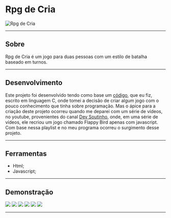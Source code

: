 # Rpg de Cria

![Rpg de Cria](https://i.postimg.cc/0NmNvnyr/image0.png)

---
## Sobre
Rpg de Cria é um jogo para duas pessoas com um estilo de batalha baseado em turnos.

---
## Desenvolvimento
Este projeto foi desenvolvido tendo como base um [código](https://drive.google.com/file/d/1ktvCXhs3zisGtQuzJ8-X82XYF4TRepBw/view?usp=share_link), que eu fiz, escrito em linguagem C,
onde tomei a decisão de criar algum jogo com o pouco conhecimento que tinha sobre programação.
Mas o ápice para a criação deste projeto ocorreu quando me deparei com um série de vídeos, no
youtube, provenientes do canal [Dev Soutinho](https://www.youtube.com/c/DevSoutinho), onde, em
uma série de vídeos, ele recriou um jogo chamado Flappy Bird apenas com javascript. Com base
nessa playlist e no meu programa ocorreu o surgimento desse projeto.

---
## Ferramentas
- Html;
- Javascript;

---
## Demonstração
![](https://i.postimg.cc/VNSCCXLc/image1.png)
![](https://i.postimg.cc/7YYbzSmQ/image2.png)
![](https://i.postimg.cc/0jZQ3N2f/image3.png)
![](https://i.postimg.cc/zX0b2xyr/image4.png)
![](https://i.postimg.cc/Jzsn6MwN/image5.png)
![](https://i.postimg.cc/bwwbqK7r/image6.png)

---
